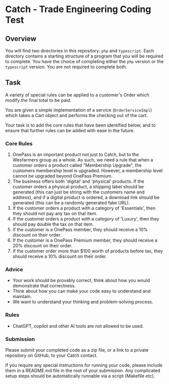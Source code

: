 # Catch - Trade Engineering Coding Test

## Overview

You will find two directories in this repository: `php` and `typescript`. Each directory contains a starting structure of a program that you will be required to complete. You have the choice of completing either the `php` version or the `typescript` version. You are not required to complete both.

## Task

A variety of special rules can be applied to a customer's Order which modify the final total to be paid.

You are given a simple implementation of a service (`OrderServiceImpl`) which takes a Cart object and performs the checking out
of the cart.

Your task is to add the core rules that have been identified below, and to ensure that further rules can be added with ease in the future.

### Core Rules

1. OnePass is an important product not just to Catch, but to the Wesfarmers group as a whole. As such, we need a rule that when a customer orders a product called "Membership Upgrade", the customers membership level is upgraded. However, a membership level cannot be upgraded beyond OnePass Premium.
2. The business offers both 'digital' and 'physical' products. If the customer orders a physical product, a shipping label should be generated (this can just be string with the customers name and address), and if a digital product is ordered, a download link should be generated (this can be a randomly generated fake URL).
3. If the customer orders a product with a category of 'Essentials', then they should not pay any tax on that item.
4. If the customer orders a product with a category of 'Luxury', then they should pay double the tax on that item.
5. If the customer is a OnePass member, they should receive a 10% discount on their order.
6. If the customer is a OnePass Premium member, they should receive a 20% discount on their order.
7. If the customer order more than $100 worth of products before tax, they should receive a 10% discount on their order.

### Advice

- Your work should be provably correct, think about how you would demonstrate that correctness.
- Think about how you can make your code easy to understand and maintain.
- We want to understand your thinking and problem-solving process.

### Rules

- ChatGPT, copilot and other AI tools are not allowed to be used.

### Submission

Please submit your completed code as a zip file, or a link to a private repository on GitHub, to your Catch contact.

If you require any special instructions for running your code, please include them in a README.md file in the root 
of your submission. Any complicated setup steps should be automatically runnable via a script (Makefile etc).

